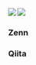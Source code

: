 <!--
**MasahiroLittleforest/MasahiroLittleforest** is a ✨ _special_ ✨ repository because its `README.md` (this file) appears on your GitHub profile.
-->

<a href="https://github.com/anuraghazra/github-readme-stats">
  <img align="left" src="https://github-readme-stats.vercel.app/api?username=masahirolittleforest&count_private=true&show_icons=true&theme=gotham" />
</a>
<a href="https://github.com/anuraghazra/github-readme-stats">
  <img align="left" src="https://github-readme-stats.vercel.app/api/top-langs/?username=masahirolittleforest&theme=gotham" />
</a>

<br clear="all">

### Zenn
<!-- zenn start -->
<!-- zenn end -->

### Qiita
<!-- qiita start -->
<!-- qiita end -->
